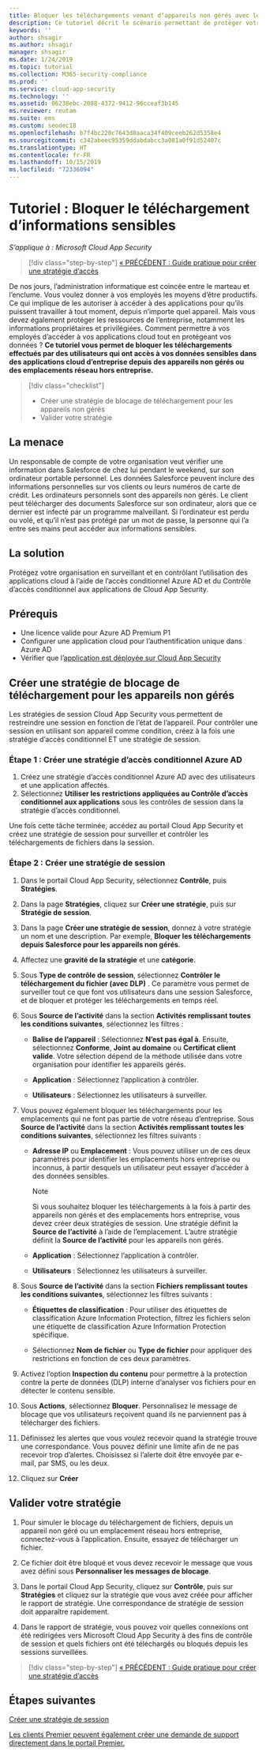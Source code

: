 ```yaml
---
title: Bloquer les téléchargements venant d’appareils non gérés avec le contrôle d’application par accès conditionnel Cloud App Security
description: Ce tutoriel décrit le scénario permettant de protéger votre organisation contre les téléchargements de données sensibles sur des appareils non gérés en utilisant les fonctionnalités du proxy inversé Azure AD.
keywords: ''
author: shsagir
ms.author: shsagir
manager: shsagir
ms.date: 1/24/2019
ms.topic: tutorial
ms.collection: M365-security-compliance
ms.prod: ''
ms.service: cloud-app-security
ms.technology: ''
ms.assetid: 06238ebc-2088-4372-9412-96cceaf3b145
ms.reviewer: reutam
ms.suite: ems
ms.custom: seodec18
ms.openlocfilehash: b7f4bc220c7643d8aaca34f409ceeb262d5358e4
ms.sourcegitcommit: c342abeec95359ddabdabcc3a081a0f91d52407c
ms.translationtype: HT
ms.contentlocale: fr-FR
ms.lasthandoff: 10/15/2019
ms.locfileid: "72336094"
---
```

# <a name="tutorial-block-download-of-sensitive-information"></a>Tutoriel : Bloquer le téléchargement d’informations sensibles 

*S’applique à : Microsoft Cloud App Security*

>[!div class="step-by-step"]
[« PRÉCÉDENT : Guide pratique pour créer une stratégie d’accès](access-policy-aad.md)

De nos jours, l’administration informatique est coincée entre le marteau et l’enclume. Vous voulez donner à vos employés les moyens d’être productifs. Ce qui implique de les autoriser à accéder à des applications pour qu’ils puissent travailler à tout moment, depuis n’importe quel appareil. Mais vous devez également protéger les ressources de l’entreprise, notamment les informations propriétaires et privilégiées. Comment permettre à vos employés d’accéder à vos applications cloud tout en protégeant vos données ? **Ce tutoriel vous permet de bloquer les téléchargements effectués par des utilisateurs qui ont accès à vos données sensibles dans des applications cloud d’entreprise depuis des appareils non gérés ou des emplacements réseau hors entreprise.**

> [!div class="checklist"]
> * Créer une stratégie de blocage de téléchargement pour les appareils non gérés
> * Valider votre stratégie


## <a name="the-threat"></a>La menace

Un responsable de compte de votre organisation veut vérifier une information dans Salesforce de chez lui pendant le weekend, sur son ordinateur portable personnel. Les données Salesforce peuvent inclure des informations personnelles sur vos clients ou leurs numéros de carte de crédit. Les ordinateurs personnels sont des appareils non gérés. Le client peut télécharger des documents Salesforce sur son ordinateur, alors que ce dernier est infecté par un programme malveillant. Si l’ordinateur est perdu ou volé, et qu’il n’est pas protégé par un mot de passe, la personne qui l’a entre ses mains peut accéder aux informations sensibles.

## <a name="the-solution"></a>La solution

Protégez votre organisation en surveillant et en contrôlant l’utilisation des applications cloud à l’aide de l’accès conditionnel Azure AD et du Contrôle d’accès conditionnel aux applications de Cloud App Security.  

## <a name="prerequisites"></a>Prérequis

- Une licence valide pour Azure AD Premium P1
- Configurer une application cloud pour l’authentification unique dans Azure AD  
- Vérifier que l’[application est déployée sur Cloud App Security](proxy-deployment-aad.md)

## <a name="create-a-block-download-policy-for-unmanaged-devices"></a>Créer une stratégie de blocage de téléchargement pour les appareils non gérés  

Les stratégies de session Cloud App Security vous permettent de restreindre une session en fonction de l’état de l’appareil. Pour contrôler une session en utilisant son appareil comme condition, créez à la fois une stratégie d’accès conditionnel ET une stratégie de session.

### <a name="step-1-create-an-azure-ad-conditional-access-policy"></a>Étape 1 : Créer une stratégie d’accès conditionnel Azure AD

1. Créez une stratégie d’accès conditionnel Azure AD avec des utilisateurs et une application affectés.
2. Sélectionnez **Utiliser les restrictions appliquées au Contrôle d’accès conditionnel aux applications** sous les contrôles de session dans la stratégie d’accès conditionnel.

Une fois cette tâche terminée, accédez au portail Cloud App Security et créez une stratégie de session pour surveiller et contrôler les téléchargements de fichiers dans la session.

### <a name="step-2-create-a-session-policy"></a>Étape 2 : Créer une stratégie de session

1. Dans le portail Cloud App Security, sélectionnez **Contrôle**, puis **Stratégies**. 

2. Dans la page **Stratégies**, cliquez sur **Créer une stratégie**, puis sur **Stratégie de session**.
 
3. Dans la page **Créer une stratégie de session**, donnez à votre stratégie un nom et une description. Par exemple, **Bloquer les téléchargements depuis Salesforce pour les appareils non gérés**.

4. Affectez une **gravité de la stratégie** et une **catégorie**.

5. Sous **Type de contrôle de session**, sélectionnez **Contrôler le téléchargement du fichier (avec DLP)** . Ce paramètre vous permet de surveiller tout ce que font vos utilisateurs dans une session Salesforce, et de bloquer et protéger les téléchargements en temps réel.

6. Sous **Source de l’activité** dans la section **Activités remplissant toutes les conditions suivantes**, sélectionnez les filtres : 

   - **Balise de l’appareil** : Sélectionnez **N’est pas égal à**. Ensuite, sélectionnez **Conforme**, **Joint au domaine** ou **Certificat client valide**. Votre sélection dépend de la méthode utilisée dans votre organisation pour identifier les appareils gérés. 

   - **Application** : Sélectionnez l’application à contrôler.  

   - **Utilisateurs** : Sélectionnez les utilisateurs à surveiller.  

7. Vous pouvez également bloquer les téléchargements pour les emplacements qui ne font pas partie de votre réseau d’entreprise. Sous **Source de l’activité** dans la section **Activités remplissant toutes les conditions suivantes**, sélectionnez les filtres suivants :

   - **Adresse IP** ou **Emplacement** : Vous pouvez utiliser un de ces deux paramètres pour identifier les emplacements hors entreprise ou inconnus, à partir desquels un utilisateur peut essayer d’accéder à des données sensibles.

     > [!NOTE]
     > Si vous souhaitez bloquer les téléchargements à la fois à partir des appareils non gérés et des emplacements hors entreprise, vous devez créer deux stratégies de session. Une stratégie définit la **Source de l’activité** à l’aide de l’emplacement. L’autre stratégie définit la **Source de l’activité** pour les appareils non gérés.

   - **Application** : Sélectionnez l’application à contrôler.

   - **Utilisateurs** : Sélectionnez les utilisateurs à surveiller.  

8. Sous **Source de l’activité** dans la section **Fichiers remplissant toutes les conditions suivantes**, sélectionnez les filtres suivants : 

   - **Étiquettes de classification** : Pour utiliser des étiquettes de classification Azure Information Protection, filtrez les fichiers selon une étiquette de classification Azure Information Protection spécifique.

   - Sélectionnez **Nom de fichier** ou **Type de fichier** pour appliquer des restrictions en fonction de ces deux paramètres.
9. Activez l’option **Inspection du contenu** pour permettre à la protection contre la perte de données (DLP) interne d’analyser vos fichiers pour en détecter le contenu sensible. 

10. Sous **Actions**, sélectionnez **Bloquer**. Personnalisez le message de blocage que vos utilisateurs reçoivent quand ils ne parviennent pas à télécharger des fichiers.  

11. Définissez les alertes que vous voulez recevoir quand la stratégie trouve une correspondance. Vous pouvez définir une limite afin de ne pas recevoir trop d’alertes. Choisissez si l’alerte doit être envoyée par e-mail, par SMS, ou les deux.

12. Cliquez sur **Créer**  

## <a name="validate-your-policy"></a>Valider votre stratégie

1. Pour simuler le blocage du téléchargement de fichiers, depuis un appareil non géré ou un emplacement réseau hors entreprise, connectez-vous à l’application. Ensuite, essayez de télécharger un fichier.

2. Ce fichier doit être bloqué et vous devez recevoir le message que vous avez défini sous **Personnaliser les messages de blocage**. 

3. Dans le portail Cloud App Security, cliquez sur **Contrôle**, puis sur **Stratégies** et cliquez sur la stratégie que vous avez créée pour afficher le rapport de stratégie. Une correspondance de stratégie de session doit apparaître rapidement. 

4. Dans le rapport de stratégie, vous pouvez voir quelles connexions ont été redirigées vers Microsoft Cloud App Security à des fins de contrôle de session et quels fichiers ont été téléchargés ou bloqués depuis les sessions surveillées.

>[!div class="step-by-step"]
[« PRÉCÉDENT : Guide pratique pour créer une stratégie d’accès](access-policy-aad.md)

## <a name="next-steps"></a>Étapes suivantes
  
[Créer une stratégie de session](session-policy-aad.md)   

[Les clients Premier peuvent également créer une demande de support directement dans le portail Premier.](https://premier.microsoft.com/)  
  
  

